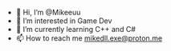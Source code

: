 - 👋 Hi, I’m @Mikeeuu
- 👀 I’m interested in Game Dev
- 🌱 I’m currently learning C++ and C#
- 📫 How to reach me mikedll.exe@proton.me


